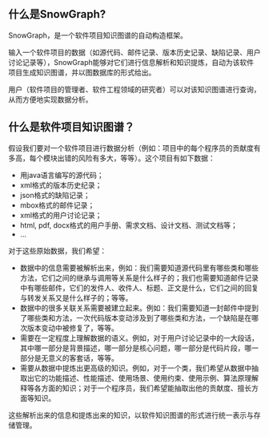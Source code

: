 ## 什么是SnowGraph?

SnowGraph，是一个软件项目知识图谱的自动构造框架。

输入一个软件项目的数据（如源代码、邮件记录、版本历史记录、缺陷记录、用户讨论记录等），SnowGraph能够对它们进行信息解析和知识提炼，自动为该软件项目生成知识图谱，并以图数据库的形式给出。

用户（软件项目的管理者、软件工程领域的研究者）可以对该知识图谱进行查询，从而方便地实现数据分析。

## 什么是软件项目知识图谱？

假设我们要对一个软件项目进行数据分析（例如：项目中的每个程序员的贡献度有多高，每个模块出错的风险有多大，等等）。这个项目有如下数据：

- 用java语言编写的源代码；
- xml格式的版本历史纪录；
- json格式的缺陷记录；
- mbox格式的邮件记录；
- xml格式的用户讨论记录；
- html, pdf, docx格式的用户手册、需求文档、设计文档、测试文档等；
- ...

对于这些原始数据，我们希望：

- 数据中的信息需要被解析出来，例如：我们需要知道源代码里有哪些类和哪些方法，它们之间的继承与调用等关系是什么样子的；我们也需要知道邮件记录中有哪些邮件，它们的发件人、收件人、标题、正文是什么，它们之间的回复与转发关系又是什么样子的；等等。
- 数据中的很多关联关系需要被建立起来。例如：我们需要知道一封邮件中提到了哪些类和方法，一次代码版本变动涉及到了哪些类和方法，一个缺陷是在哪次版本变动中被修复了，等等。
- 需要在一定程度上理解数据的语义。例如，对于用户讨论记录中的一大段话，其中哪一部分是背景描述，哪一部分是核心问题，哪一部分是代码片段，哪一部分是无意义的客套话，等等。
- 需要从数据中提炼出更高级的知识。例如，对于一个类，我们希望从数据中抽取出它的功能描述、性能描述、使用场景、使用约束、使用示例、算法原理解释等各方面的知识；对于一个程序员，我们希望能抽取出他的贡献度、擅长方面等知识。

这些解析出来的信息和提炼出来的知识，以软件知识图谱的形式进行统一表示与存储管理。
